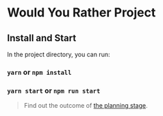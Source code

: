 # Would You Rather Project

## Install and Start
In the project directory, you can run:
### `yarn`  or  `npm install`
### `yarn start`  or  `npm run start`


> Find out the outcome of [the planning stage](https://docs.google.com/document/d/1gmOTUh3supYiEBHkoWTi2Tw3Mq_ZC-omlbTigdDsCUc/edit?usp=sharing).
